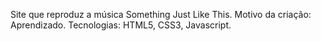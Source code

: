Site que reproduz a música Something Just Like This.
Motivo da criação: Aprendizado.
Tecnologias: HTML5, CSS3, Javascript.